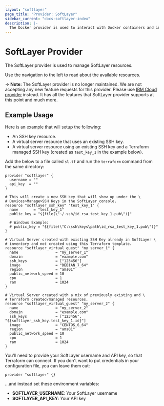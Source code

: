 ```yaml
---
layout: "softlayer"
page_title: "Provider: SoftLayer"
sidebar_current: "docs-softlayer-index"
description: |-
  The Docker provider is used to interact with Docker containers and images.
---
```


# SoftLayer Provider

The SoftLayer provider is used to manage SoftLayer resources.

Use the navigation to the left to read about the available resources.

-> **Note:** The SoftLayer provider is no longer maintained. We are not accepting any new feature requests for this provider.
 Please use [IBM Cloud provider](https://github.com/IBM-Bluemix/terraform-provider-ibm) instead. It has all the features
that SoftLayer provider supports at this point and much more.

## Example Usage

Here is an example that will setup the following:

+ An SSH key resource.
+ A virtual server resource that uses an existing SSH key.
+ A virtual server resource using an existing SSH key and a Terraform managed SSH key (created as `test_key_1` in the example below).

Add the below to a file called `sl.tf` and run the `terraform` command from the same directory:

```hcl
provider "softlayer" {
  username = ""
  api_key  = ""
}

# This will create a new SSH key that will show up under the \
# Devices>Manage>SSH Keys in the SoftLayer console.
resource "softlayer_ssh_key" "test_key_1" {
  name       = "test_key_1"
  public_key = "${file(\"~/.ssh/id_rsa_test_key_1.pub\")}"

  # Windows Example:
  # public_key = "${file(\"C:\ssh\keys\path\id_rsa_test_key_1.pub\")}"
}

# Virtual Server created with existing SSH Key already in SoftLayer \
# inventory and not created using this Terraform template.
resource "softlayer_virtual_guest" "my_server_1" {
  name                 = "my_server_1"
  domain               = "example.com"
  ssh_keys             = ["123456"]
  image                = "DEBIAN_7_64"
  region               = "ams01"
  public_network_speed = 10
  cpu                  = 1
  ram                  = 1024
}

# Virtual Server created with a mix of previously existing and \
# Terraform created/managed resources.
resource "softlayer_virtual_guest" "my_server_2" {
  name                 = "my_server_2"
  domain               = "example.com"
  ssh_keys             = ["123456", "${softlayer_ssh_key.test_key_1.id}"]
  image                = "CENTOS_6_64"
  region               = "ams01"
  public_network_speed = 10
  cpu                  = 1
  ram                  = 1024
}
```

You'll need to provide your SoftLayer username and API key,
so that Terraform can connect. If you don't want to put
credentials in your configuration file, you can leave them
out:

```
provider "softlayer" {}
```

...and instead set these environment variables:

- **SOFTLAYER_USERNAME**: Your SoftLayer username
- **SOFTLAYER_API_KEY**: Your API key
